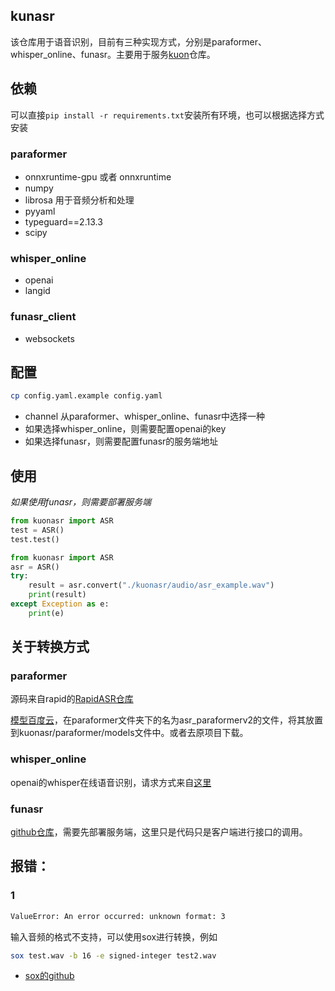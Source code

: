 ## kunasr
该仓库用于语音识别，目前有三种实现方式，分别是paraformer、whisper_online、funasr。主要用于服务[kuon](https://github.com/lissettecarlr/kuon)仓库。

## 依赖

可以直接`pip install -r requirements.txt`安装所有环境，也可以根据选择方式安装

### paraformer

* onnxruntime-gpu 或者 onnxruntime
* numpy
* librosa 用于音频分析和处理
* pyyaml
* typeguard==2.13.3
* scipy

### whisper_online

* openai
* langid

### funasr_client

* websockets

## 配置
```bash
cp config.yaml.example config.yaml
```
* channel 从paraformer、whisper_online、funasr中选择一种
* 如果选择whisper_online，则需要配置openai的key
* 如果选择funasr，则需要配置funasr的服务端地址

## 使用

*如果使用funasr，则需要部署服务端*

```python
from kuonasr import ASR
test = ASR()
test.test()
```

```python
from kuonasr import ASR
asr = ASR()
try:
    result = asr.convert("./kuonasr/audio/asr_example.wav")
    print(result)
except Exception as e:
    print(e)
```


## 关于转换方式

### paraformer

源码来自rapid的[RapidASR仓库](https://github.com/RapidAI/RapidASR/blob/main/README.md)

[模型百度云](https://pan.baidu.com/s/1sY6ENdKcxM-X7bqK07RThg?pwd=kuon)，在paraformer文件夹下的名为asr_paraformerv2的文件，将其放置到kuonasr/paraformer/models文件中。或者去原项目下载。

### whisper_online

openai的whisper在线语音识别，请求方式来自[这里](https://platform.openai.com/docs/api-reference/audio)

### funasr

[github仓库](https://github.com/alibaba-damo-academy/FunASR)，需要先部署服务端，这里只是代码只是客户端进行接口的调用。


## 报错：

### 1
```bash
ValueError: An error occurred: unknown format: 3
```
输入音频的格式不支持，可以使用sox进行转换，例如
```bash
sox test.wav -b 16 -e signed-integer test2.wav
```
* [sox的github](https://github.com/chirlu/sox)
